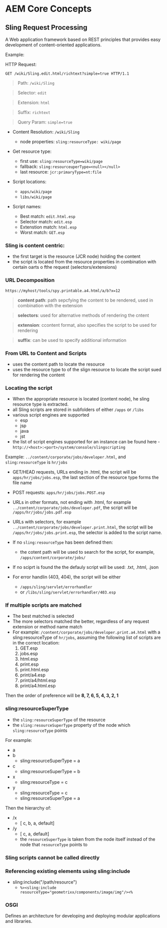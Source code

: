 # AEM Core Concepts

## Sling Request Processing
A Web application framework based on REST principles that provides easy development of content-oriented applications.

Example:

HTTP Request:
```
GET /wiki/Sling.edit.html/richtext?simple=true HTTP/1.1
```
>Path: `/wiki/Sling`

>Selector: `edit`

>Extension: `html`

>Suffix: `richtext`

>Query Param: `simple=true`

- Content Resolution: `/wiki/Sling`
  - node properties: `sling:resourceType: wiki/page`

- Get resource type:
  - first use: `sling:resourceType=wiki/page`
  - fallback: `sling:resourceuperType=<null></null>`
  - last resource: `jcr:primaryType=nt:file`

- Script locations:
  - `apps/wiki/page`
  - `libs/wiki/page`

- Script names:
  - Best match: `edit.html.esp`
  - Selector match: `edit.esp`
  - Extenstion match: `html.esp`
  - Worst match: `GET.esp`

### Sling is content centric:
- the first target is the resource (JCR node) holding the content
- the script is located from the resource properties in combination with certain oarts o fthe request (selectors/extensions)

### URL Decomposition
```
https://myhost/tools/spy.printable.a4.html/a/b?x=12
```

> **content path**: path sepcfying the content to be rendered, used in combination with the extension

> **selectors**: used for alternative methods of rendering the cntent

> **extension**: ccontent format, also specifies the script to be used for rendering

> **suffix**: can be used to specify additional information

### From URL to Content and Scripts
- uses the content path to locate the resource
- uses the resource type to of the slign resource to locate the script sued for rendering the content

### Locating the script
- When the appropriate resource is located (content node), he sling resource type is extracted.
- all Sling scripts are stored in subfolders of either `/apps` or `/libs`
- various script engines are supported
	- esp
	- jsp
	- java
	- jst
- the list of script engines supported for an instance can be found here - `http://<host>:<port>/system/console/slingscripting`

Example: `../content/corporate/jobs/developer.html`, and `sling:resourceType` is `hr/jobs`

-  GET/HEAD requests, URLs ending in .html, the script will be `apps/hr/jobs/jobs.esp`, the last section of the resource type forms the file name

- POST requests: `apps/hr/jobs/jobs.POST.esp`

- URLs in other formats, not ending with .html, for example `../content/corporate/jobs/developer.pdf`, the script will be `/apps/hr/jobs/jobs.pdf.esp`

- URLs with selectors, for example `../content/corporate/jobs/developer.print.html`, the script will be `/apps/hr/jobs/jobs.print.esp`, the selector is added to the script name.

- If no `sling:resourceType` has been defined then:
	- the cotent path will be used to search for the script, for example, `/apps/content/corporate/jobs/`

- If no sciprt is found the the defauly script will be used: .txt, .html, .json

- For error handlin (403, 404), the script will be either
	- `/apps/sling/servlet/errorhandler`
	- or `/libs/sling/servlet/errorhandler/403.esp`

### If multiple scripts are matched
- The best matched is selected
- The more selectors matched the better, regardless of any request extension or method name match
- For example: `/content/corporate/jobs/developer.print.a4.html` with a sling:resourceType of `hr/jobs`, assuming the following list of scripts are in the correct location:
	1. GET.esp
	2. jobs.esp
	3. html.esp
	4. print.esp
	5. print.html.esp
	6. print/a4.esp
	7. print/a4/html.esp
	8. print/a4.html.esp

Then the order of preference will be **8, 7, 6, 5, 4, 3, 2, 1**

### sling:resourceSuperType
- the `sling:resourceSuperType` of the resource
- the `sling:resourceSuperType` property of the node which `sling:resourceType` points

For example:
- a
- b
	- sling:resourceSuperType = a
- c
	- sling:resourceSuperType = b
- x
	- sling:resourceType = c
- y
	- sling:resourceType = c
	- sling:resourceSuperType = a

Then the hierarchy of:
- /x
	- [ c, b, a, default]
- /y
	- [ c, a, default]
	- the `resourceSuperType` is taken from the node itself instead of the node that `resourceType` points to

### Sling scripts cannot be called directly

### Referencing existing elements using sling:include
- sling:include("/path/resource")
	- `%><sling:include resourceType="geometrixx/components/image/img"/><%`

### OSGI

Defines an architecture for developing and deploying modular applications and libraries.